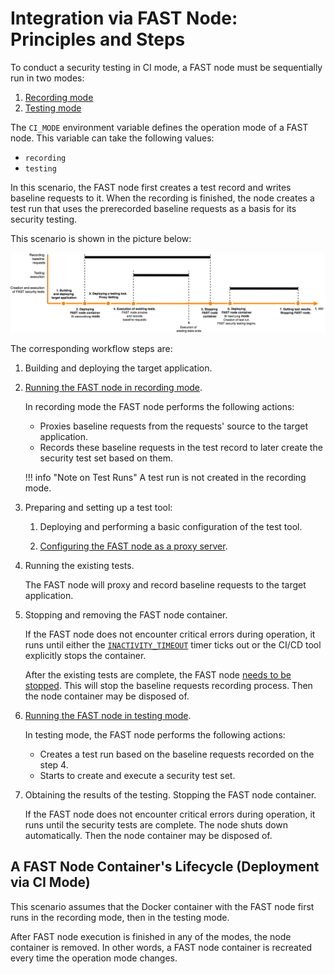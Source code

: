 [img-sample-job-ci-mode]:       ../../images/poc/en/integration-overview/sample-job-ci-mode.png

[doc-recording-mode]:           ci-mode-recording.md#running-a-fast-node-in-recording-mode
[doc-testing-mode]:             ci-mode-testing.md#running-a-fast-node-in-testing-mode
[doc-proxy-configuration]:      proxy-configuration.md
[doc-fast-container-stopping]:  ci-mode-recording.md#stopping-and-removing-the-docker-container-with-the-fast-node-in-recording-mode
[doc-recording-variables]:      ci-mode-recording.md#environment-variables-in-recording-mode
[doc-integration-overview]:     integration-overview.md


#   Integration via FAST Node: Principles and Steps

To conduct a security testing in CI mode, a FAST node must be sequentially run in two modes:
1.  [Recording mode][doc-recording-mode]
2.  [Testing mode][doc-testing-mode]

The `CI_MODE` environment variable defines the operation mode of a FAST node. This variable can take the following values:
*   `recording`
*   `testing`

In this scenario, the FAST node first creates a test record and writes baseline requests to it. When the recording is finished, the node creates a test run that uses the prerecorded baseline requests as a basis for its security testing.  

This scenario is shown in the picture below:

![An example of a CI/CD job with FAST node in the CI Mode][img-sample-job-ci-mode]

The corresponding workflow steps are:

1.  Building and deploying the target application.   

2.  [Running the FAST node in recording mode][doc-recording-mode].

    In recording mode the FAST node performs the following actions:
    *   Proxies baseline requests from the requests' source to the target application.
    *   Records these baseline requests in the test record to later create the security test set based on them.
    
    !!! info "Note on Test Runs"
        A test run is not created in the recording mode.

3.  Preparing and setting up a test tool:
    
    1.  Deploying and performing a basic configuration of the test tool.
    
    2.  [Configuring the FAST node as a proxy server][doc-proxy-configuration].
        
4.  Running the existing tests.
    
    The FAST node will proxy and record baseline requests to the target application.
    
5.  Stopping and removing the FAST node container.

    If the FAST node does not encounter critical errors during operation, it runs until either the [`INACTIVITY_TIMEOUT`][doc-recording-variables] timer ticks out or the CI/CD tool explicitly stops the container.
    
    After the existing tests are complete, the FAST node [needs to be stopped][doc-fast-container-stopping]. This will stop the baseline requests recording process. Then the node container may be disposed of.          

6.  [Running the FAST node in testing mode][doc-testing-mode].

    In testing mode, the FAST node performs the following actions:
    *   Creates a test run based on the baseline requests recorded on the step 4.
    *   Starts to create and execute a security test set.
    
7.  Obtaining the results of the testing. Stopping the FAST node container.    
    
    If the FAST node does not encounter critical errors during operation, it runs until the security tests are complete. The node shuts down automatically. Then the node container may be disposed of.

##  A FAST Node Container's Lifecycle (Deployment via CI Mode)
   
This scenario assumes that the Docker container with the FAST node first runs in the recording mode, then in the testing mode. 
 
After FAST node execution is finished in any of the modes, the node container is removed. In other words, a FAST node container is recreated every time the operation mode changes. 